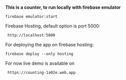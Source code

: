 **This is a counter, to run locally with firebase emulator**

`firebase emulator:start`

Firebase Hosting, default option is port 5000:

` http://localhost:5000`

For deploying the app on firebase hosting:

`firebase deploy --only hosting`

For now live demo is available on 

` https://counting-1a02e.web.app`